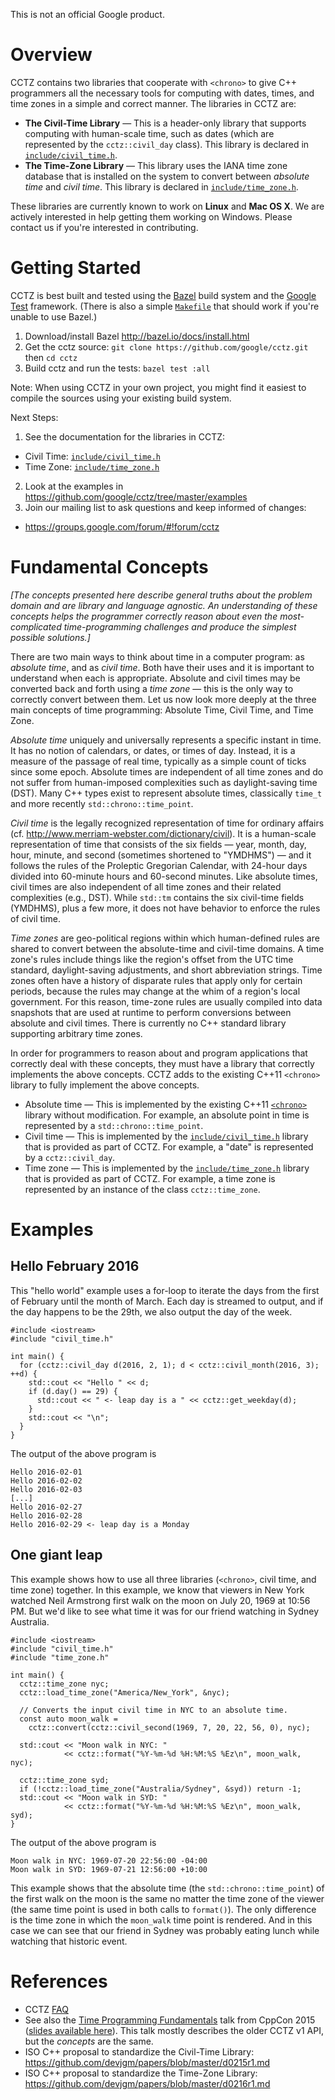 This is not an official Google product.

# Overview

CCTZ contains two libraries that cooperate with `<chrono>` to give C++
programmers all the necessary tools for computing with dates, times, and time
zones in a simple and correct manner. The libraries in CCTZ are:

* **The Civil-Time Library** &mdash; This is a header-only library that supports
  computing with human-scale time, such as dates (which are represented by the
  `cctz::civil_day` class). This library is declared in [`include/civil_time.h`](https://github.com/google/cctz/blob/master/include/civil_time.h).
* **The Time-Zone Library** &mdash; This library uses the IANA time zone
  database that is installed on the system to convert between *absolute time*
  and *civil time*. This library is declared in [`include/time_zone.h`](https://github.com/google/cctz/blob/master/include/time_zone.h).

These libraries are currently known to work on **Linux** and **Mac OS X**. We
are actively interested in help getting them working on Windows. Please contact
us if you're interested in contributing.

# Getting Started

CCTZ is best built and tested using the [Bazel](http://bazel.io) build system
and the [Google Test](https://github.com/google/googletest) framework. (There
is also a simple [`Makefile`](https://github.com/google/cctz/blob/master/Makefile)
that should work if you're unable to use Bazel.)

1.  Download/install Bazel http://bazel.io/docs/install.html
2.  Get the cctz source: `git clone https://github.com/google/cctz.git` then `cd
    cctz`
3.  Build cctz and run the tests: `bazel test :all`

Note: When using CCTZ in your own project, you might find it easiest to compile
the sources using your existing build system.

Next Steps:

1.  See the documentation for the libraries in CCTZ:
  * Civil Time: [`include/civil_time.h`](https://github.com/google/cctz/blob/master/include/civil_time.h)
  * Time Zone: [`include/time_zone.h`](https://github.com/google/cctz/blob/master/include/time_zone.h)
2.  Look at the examples in https://github.com/google/cctz/tree/master/examples
3.  Join our mailing list to ask questions and keep informed of changes:
  * https://groups.google.com/forum/#!forum/cctz

# Fundamental Concepts

*[The concepts presented here describe general truths about the problem domain
and are library and language agnostic. An understanding of these concepts helps
the programmer correctly reason about even the most-complicated time-programming
challenges and produce the simplest possible solutions.]*

There are two main ways to think about time in a computer program: as *absolute
time*, and as *civil time*. Both have their uses and it is important to
understand when each is appropriate. Absolute and civil times may be converted
back and forth using a *time zone* &mdash; this is the only way to correctly
convert between them. Let us now look more deeply at the three main concepts of
time programming: Absolute Time, Civil Time, and Time Zone.

*Absolute time* uniquely and universally represents a specific instant in time.
It has no notion of calendars, or dates, or times of day. Instead, it is a
measure of the passage of real time, typically as a simple count of ticks since
some epoch. Absolute times are independent of all time zones and do not suffer
from human-imposed complexities such as daylight-saving time (DST). Many C++
types exist to represent absolute times, classically `time_t` and more recently
`std::chrono::time_point`.

*Civil time* is the legally recognized representation of time for ordinary
affairs (cf. http://www.merriam-webster.com/dictionary/civil). It is a
human-scale representation of time that consists of the six fields &mdash;
year, month, day, hour, minute, and second (sometimes shortened to "YMDHMS")
&mdash; and it follows the rules of the Proleptic Gregorian Calendar, with
24-hour days divided into 60-minute hours and 60-second minutes. Like absolute
times, civil times are also independent of all time zones and their related
complexities (e.g., DST). While `std::tm` contains the six civil-time fields
(YMDHMS), plus a few more, it does not have behavior to enforce the rules of
civil time.

*Time zones* are geo-political regions within which human-defined rules are
shared to convert between the absolute-time and civil-time domains. A time
zone's rules include things like the region's offset from the UTC time standard,
daylight-saving adjustments, and short abbreviation strings. Time zones often
have a history of disparate rules that apply only for certain periods, because
the rules may change at the whim of a region's local government. For this
reason, time-zone rules are usually compiled into data snapshots that are used
at runtime to perform conversions between absolute and civil times. There is
currently no C++ standard library supporting arbitrary time zones.

In order for programmers to reason about and program applications that correctly
deal with these concepts, they must have a library that correctly implements the
above concepts. CCTZ adds to the existing C++11 `<chrono>` library to fully
implement the above concepts.

* Absolute time &mdash; This is implemented by the existing C++11
  [`<chrono>`](http://en.cppreference.com/w/cpp/chrono)
  library without modification. For example, an absolute point in time is
  represented by a `std::chrono::time_point`.
* Civil time &mdash; This is implemented by the [`include/civil_time.h`](https://github.com/google/cctz/blob/master/include/civil_time.h) library
  that is provided as part of CCTZ. For example, a "date" is represented by a
  `cctz::civil_day`.
* Time zone &mdash; This is implemented by the [`include/time_zone.h`](https://github.com/google/cctz/blob/master/include/time_zone.h) library
  that is provided as part of CCTZ. For example, a time zone is represented by
  an instance of the class `cctz::time_zone`.

# Examples

## Hello February 2016

This "hello world" example uses a for-loop to iterate the days from the first of
February until the month of March. Each day is streamed to output, and if the
day happens to be the 29th, we also output the day of the week.

```
#include <iostream>
#include "civil_time.h"

int main() {
  for (cctz::civil_day d(2016, 2, 1); d < cctz::civil_month(2016, 3); ++d) {
    std::cout << "Hello " << d;
    if (d.day() == 29) {
      std::cout << " <- leap day is a " << cctz::get_weekday(d);
    }
    std::cout << "\n";
  }
}
```

The output of the above program is

```
Hello 2016-02-01
Hello 2016-02-02
Hello 2016-02-03
[...]
Hello 2016-02-27
Hello 2016-02-28
Hello 2016-02-29 <- leap day is a Monday
```

## One giant leap

This example shows how to use all three libraries (`<chrono>`, civil time, and
time zone) together. In this example, we know that viewers in New York watched
Neil Armstrong first walk on the moon on July 20, 1969 at 10:56 PM. But we'd
like to see what time it was for our friend watching in Sydney Australia.

```
#include <iostream>
#include "civil_time.h"
#include "time_zone.h"

int main() {
  cctz::time_zone nyc;
  cctz::load_time_zone("America/New_York", &nyc);

  // Converts the input civil time in NYC to an absolute time.
  const auto moon_walk =
    cctz::convert(cctz::civil_second(1969, 7, 20, 22, 56, 0), nyc);

  std::cout << "Moon walk in NYC: "
            << cctz::format("%Y-%m-%d %H:%M:%S %Ez\n", moon_walk, nyc);

  cctz::time_zone syd;
  if (!cctz::load_time_zone("Australia/Sydney", &syd)) return -1;
  std::cout << "Moon walk in SYD: "
            << cctz::format("%Y-%m-%d %H:%M:%S %Ez\n", moon_walk, syd);
}
```

The output of the above program is

```
Moon walk in NYC: 1969-07-20 22:56:00 -04:00
Moon walk in SYD: 1969-07-21 12:56:00 +10:00
```

This example shows that the absolute time (the `std::chrono::time_point`) of the
first walk on the moon is the same no matter the time zone of the viewer (the
same time point is used in both calls to `format()`). The only difference is the
time zone in which the `moon_walk` time point is rendered. And in this case we
can see that our friend in Sydney was probably eating lunch while watching that
historic event.

# References

* CCTZ [FAQ](https://github.com/google/cctz/wiki/FAQ)
* See also the [Time Programming Fundamentals](https://youtu.be/2rnIHsqABfM)
  talk from CppCon 2015 ([slides available here](http://goo.gl/ofof4N)). This
  talk mostly describes the older CCTZ v1 API, but the *concepts* are the same.
* ISO C++ proposal to standardize the Civil-Time Library:
  https://github.com/devjgm/papers/blob/master/d0215r1.md
* ISO C++ proposal to standardize the Time-Zone Library:
  https://github.com/devjgm/papers/blob/master/d0216r1.md
